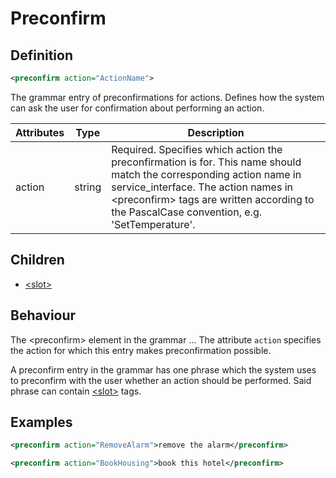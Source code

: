 # Preconfirm
## Definition
```xml
<preconfirm action="ActionName">
```

The grammar entry of preconfirmations for actions. Defines how the system can ask the user for confirmation about performing an action.

| Attributes | Type | Description |
| --- | --- | --- |
| action | string |  Required. Specifies which action the preconfirmation is for. This name should match the corresponding action name in service_interface. The action names in <preconfirm\> tags are written according to the PascalCase convention, e.g. 'SetTemperature'. |

## Children

- [<slot\>](/dialog-domain-description-definition/grammar/children/slot)

## Behaviour

The <preconfirm\> element in the grammar ... The attribute `action` specifies the action for which this entry makes preconfirmation possible. 

<!--What does this entry do? Marta mentioned that it was like a report before an action happens but isn't that was reports with status started are for? Is it more for checking whether the user wants to perform the action before performing it?-->

A preconfirm entry in the grammar has one phrase which the system uses to preconfirm with the user whether an action should be performed. Said phrase can contain [<slot\>](/dialog-domain-description-definition/grammar/children/slot) tags.

## Examples

```xml
<preconfirm action="RemoveAlarm">remove the alarm</preconfirm>
```
```xml
<preconfirm action="BookHousing">book this hotel</preconfirm>
```
